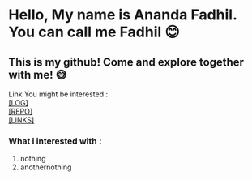 
# Hello, My name is Ananda Fadhil. You can call me Fadhil 😊
## This is my github! Come and explore together with me! 😅<br>

Link You might be interested :<br>
[[LOG]](https://github.com/anandafadhil/os212/blob/master/TXT/mylog.txt)<br>
[[REPO]](https://github.com/anandafadhil?tab=repositories)<br>
[[LINKS]](https://github.com/anandafadhil/os212/blob/master/links.md)

### What i interested with :
1. nothing
2. anothernothing
